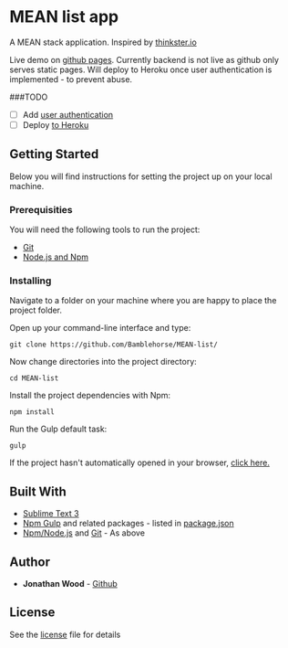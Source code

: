 # MEAN list app

A MEAN stack application. Inspired by [thinkster.io](https://thinkster.io/mean-stack-tutorial)

Live demo on [github pages](https://bamblehorse.github.io/MEAN-list/). Currently backend is not live as github only serves static pages. Will deploy to Heroku once user authentication is implemented - to prevent abuse.

###TODO

 - [ ] Add [user authentication](https://thinkster.io/mean-stack-tutorial#adding-authentication-via-passport)
 - [ ] Deploy [to Heroku](http://www.tilcode.com/deploying-a-mean-stack-app-to-heroku/)

## Getting Started
Below you will find instructions for setting the project up on your local machine.

### Prerequisities
You will need the following tools to run the project:
* [Git](https://git-scm.com/book/en/v2/Getting-Started-Installing-Git)
* [Node.js and Npm](https://nodejs.org/en/download/)

### Installing
Navigate to a folder on your machine where you are happy to place the project folder.

Open up your command-line interface and type:
```
git clone https://github.com/Bamblehorse/MEAN-list/
```
Now change directories into the project directory:
```
cd MEAN-list
```
Install the project dependencies with Npm:
```
npm install
```
Run the Gulp default task:
```
gulp
```
If the project hasn't automatically opened in your browser, [click here.](http://localhost:3000)

## Built With
* [Sublime Text 3](https://www.sublimetext.com/3)
* [Npm Gulp](https://www.npmjs.com/package/gulp) and related packages - listed in [package.json](package.json)
* [Npm/Node.js](https://nodejs.org/en/download/) and [Git](https://git-scm.com/book/en/v2/Getting-Started-Installing-Git) - As above

## Author
* **Jonathan Wood** - [Github](https://github.com/Bamblehorse/)

## License
See the [license](LICENSE) file for details
